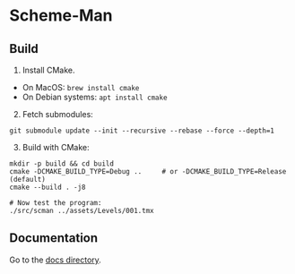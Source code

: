 
# Scheme-Man

## Build

1. Install CMake.
  - On MacOS: `brew install cmake`
  - On Debian systems: `apt install cmake`
2. Fetch submodules:
```shell
git submodule update --init --recursive --rebase --force --depth=1
```
3. Build with CMake:

```shell
mkdir -p build && cd build
cmake -DCMAKE_BUILD_TYPE=Debug ..     # or -DCMAKE_BUILD_TYPE=Release (default)
cmake --build . -j8

# Now test the program:
./src/scman ../assets/Levels/001.tmx
```

## Documentation

Go to the [docs directory](./docs/).

